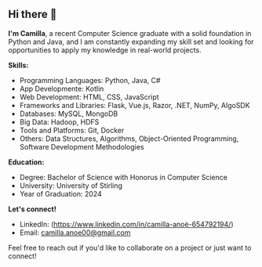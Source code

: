 ## Hi there 👋

**I'm Camilla**, a recent Computer Science graduate with a solid foundation in Python and Java, and I am constantly expanding my skill set and looking for opportunities to apply my knowledge in real-world projects.


**Skills:**
* Programming Languages: Python, Java, C#
* App Developmente: Kotlin
* Web Development: HTML, CSS, JavaScript
* Frameworks and Libraries: Flask, Vue.js, Razor, .NET, NumPy, AlgoSDK
* Databases: MySQL, MongoDB
* Big Data: Hadoop, HDFS
* Tools and Platforms: Git, Docker
* Others: Data Structures, Algorithms, Object-Oriented Programming, Software Development Methodologies


**Education:**
* Degree: Bachelor of Science with Honorus in Computer Science
* University: University of Stirling
* Year of Graduation: 2024


**Let's connect!**
* LinkedIn: (https://www.linkedin.com/in/camilla-anoè-654792194/)
* Email: camilla.anoe00@gmail.com

Feel free to reach out if you'd like to collaborate on a project or just want to connect!

